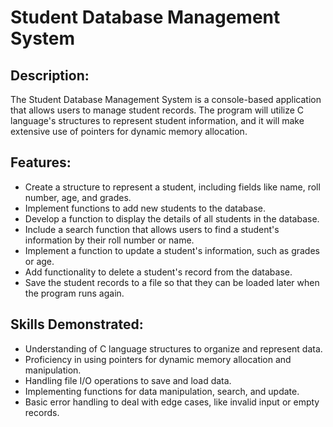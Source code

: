 # Student Database Management System

## Description:
The Student Database Management System is a console-based application that allows users to manage student records. The program will utilize C language's structures to represent student information, and it will make extensive use of pointers for dynamic memory allocation.

## Features:
- Create a structure to represent a student, including fields like name, roll number, age, and grades.
- Implement functions to add new students to the database.
- Develop a function to display the details of all students in the database.
- Include a search function that allows users to find a student's information by their roll number or name.
- Implement a function to update a student's information, such as grades or age.
- Add functionality to delete a student's record from the database.
- Save the student records to a file so that they can be loaded later when the program runs again.

## Skills Demonstrated:
- Understanding of C language structures to organize and represent data.
- Proficiency in using pointers for dynamic memory allocation and manipulation.
- Handling file I/O operations to save and load data.
- Implementing functions for data manipulation, search, and update.
- Basic error handling to deal with edge cases, like invalid input or empty records.